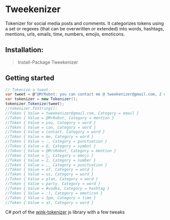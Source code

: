 # Tweekenizer

Tokenizer for social media posts and comments. It categorizes tokens using a set or regexes (that can be overwritten or extended) into words, hashtags, mentions, urls, emails, time, numbers, emojis, emoticons.

## Installation:

> Install-Package Tweekenizer

## Getting started
```C#
// Tokenize a tweet.
var tweet = @"@MrRobot: you can contact me @ tweekenizer@gmail.com, 2 of us plan party 🎉 @MrsRobot at 3pm:) #vodka";
var tokenizer = new Tokenizer();
tokenizer.Tokenize(tweet);
//tokenizer.ToString():
//Token { Value = tweekenizer@gmail.com, Category = email }
//Token { Value = @MrRobot, Category = mention }
//Token { Value = you, Category = word }
//Token { Value = can, Category = word }
//Token { Value = contact, Category = word }
//Token { Value = me, Category = word }
//Token { Value = :, Category = punctuation }
//Token { Value = @, Category = symbol }
//Token { Value = @MrsRobot, Category = mention }
//Token { Value = 🎉, Category = emoji }
//Token { Value = 2, Category = number }
//Token { Value = ,, Category = punctuation }
//Token { Value = of, Category = word }
//Token { Value = us, Category = word }
//Token { Value = plan, Category = word }
//Token { Value = party, Category = word }
//Token { Value = #vodka, Category = hashtag }
//Token { Value = :), Category = emoticon }
//Token { Value = 3pm, Category = time }
//Token { Value = at, Category = word }
```

C# port of the [wink-tokenizer](https://github.com/winkjs/wink-tokenizer) js library with a few tweaks
